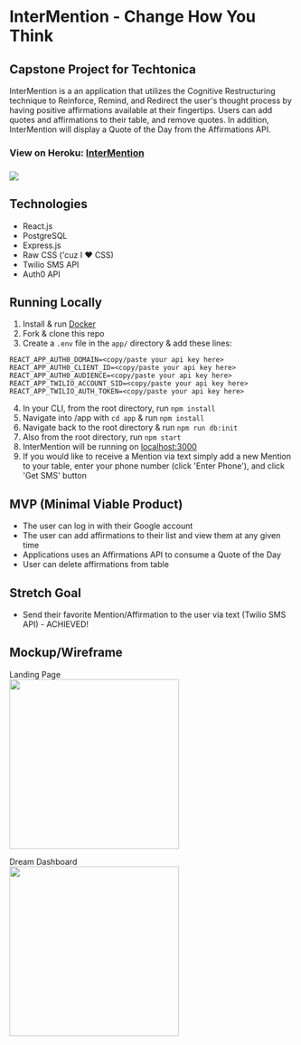 # InterMention - Change How You Think

## Capstone Project for Techtonica

InterMention is a an application that utilizes the Cognitive Restructuring technique to Reinforce, Remind, and Redirect the user's thought process by having positive affirmations available at their fingertips. Users can add quotes and affirmations to their table, and remove quotes. In addition, InterMention will display a Quote of the Day from the Affirmations API.

<h3>View on Heroku: <a href='https://intermentionz.herokuapp.com/'  target='_blank'>InterMention</a><h3>

<img src="./serene.png">

## Technologies

- React.js
- PostgreSQL
- Express.js
- Raw CSS ('cuz I :heart: CSS)
- Twilio SMS API
- Auth0 API

## Running Locally

1. Install & run <a href='https://www.docker.com/'>Docker</a>
2. Fork & clone this repo
3. Create a `.env` file in the `app/` directory & add these lines:

```
REACT_APP_AUTH0_DOMAIN=<copy/paste your api key here>
REACT_APP_AUTH0_CLIENT_ID=<copy/paste your api key here>
REACT_APP_AUTH0_AUDIENCE=<copy/paste your api key here>
REACT_APP_TWILIO_ACCOUNT_SID=<copy/paste your api key here>
REACT_APP_TWILIO_AUTH_TOKEN=<copy/paste your api key here>
```

4. In your CLI, from the root directory, run `npm install`
5. Navigate into /app with `cd app` & run `npm install`
6. Navigate back to the root directory & run `npm run db:init`
7. Also from the root directory, run `npm start`
8. InterMention will be running on <a href='https://www.localhost:3000'>localhost:3000</a>
9. If you would like to receive a Mention via text simply add a new Mention to your table, enter your phone number (click 'Enter Phone'), and click 'Get SMS' button

## MVP (Minimal Viable Product)

- The user can log in with their Google account
- The user can add affirmations to their list and view them at any given time
- Applications uses an Affirmations API to consume a Quote of the Day
- User can delete affirmations from table

## Stretch Goal

- Send their favorite Mention/Affirmation to the user via text (Twilio SMS API) - ACHIEVED!

## Mockup/Wireframe

Landing Page
<br>
<img src="https://raw.githubusercontent.com/ZelmaSedano/intermentionz/main/landing.png" width="300px">

Dream Dashboard
<br>
<img src="https://raw.githubusercontent.com/ZelmaSedano/intermentionz/main/dashboard.png" width="300px">

